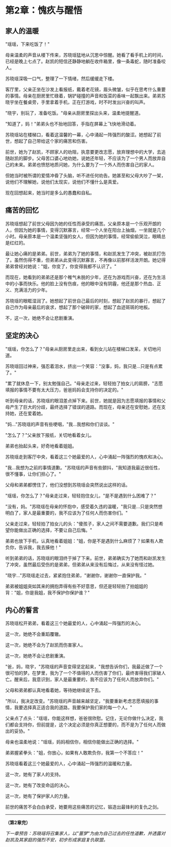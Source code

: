 # 第2章：愧疚与醒悟

## 家人的温暖

"瑶瑶，下来吃饭了！"

母亲温柔的声音从楼下传来，苏晓瑶猛地从沉思中惊醒。她看了看手机上的时间，已经是晚上七点了。赵凯的短信还静静地躺在收件箱里，像一条毒蛇，随时准备咬人。

苏晓瑶深吸一口气，整理了一下情绪，然后缓缓走下楼。

客厅里，父亲正坐在沙发上看报纸，戴着老花镜，眉头微皱，似乎在思考什么重要的事情。母亲在厨房里忙碌着，锅铲碰撞的声音和饭菜的香味一起飘出来。弟弟苏晓宇坐在餐桌旁，手里拿着手机，正在打游戏，时不时发出兴奋的叫声。

"晓宇，别玩了，准备吃饭。"母亲从厨房里探出头来，温柔地提醒道。

"知道了，妈！"弟弟头也不抬地回答，手指在屏幕上飞快地滑动着。

苏晓瑶站在楼梯口，看着这温馨的一幕，心中涌起一阵强烈的酸涩。她想起了前世，想起了自己带给这个家的痛苦和伤害。

前世，她为了赵凯，不顾家人的劝阻，执意要更改志愿，放弃理想中的大学，去追随赵凯的脚步。父母苦口婆心地劝她，说她还年轻，不应该为了一个男人而放弃自己的未来。弟弟也愤怒地质问她，为什么要为了一个外人而伤害自己的家人。

但她当时被所谓的爱情冲昏了头脑，听不进任何劝告。她甚至和父母大吵了一架，说他们不理解她，说他们太现实，说他们不懂什么是真爱。

现在回想起来，她当时是多么的愚蠢和自私。

## 痛苦的回忆

苏晓瑶想起了前世父母因为她的任性而承受的痛苦。父亲原本是一个乐观开朗的人，但因为她的事情，变得沉默寡言，经常一个人坐在阳台上抽烟，一坐就是几个小时。母亲原本是一个温柔坚强的女人，但因为她的事情，经常偷偷哭泣，眼睛总是红红的。

最让她心痛的是弟弟。前世，弟弟为了她的事情，和赵凯发生了冲突，被赵凯打伤了。虽然伤得不重，但弟弟从此变得沉默寡言，不再像以前那样活泼开朗。她记得弟弟曾经对她说："姐，你变了，你变得我都不认识了。"

而现在，她看到的弟弟还是那个稚气未脱的少年，还在为游戏而兴奋，还在为生活中的小事而快乐。他的脸上没有伤痕，他的眼中没有阴霾，他还是那个热血、正义、充满活力的少年。

苏晓瑶的眼眶湿润了。她想起了前世自己最后的时刻，想起了赵凯的暴行，想起了自己作为母亲最后的哀求，想起了那个破碎的家，想起了血迹斑斑的地板。

不，这一次，她绝不会让悲剧重演。

## 坚定的决心

"瑶瑶，你怎么了？"母亲从厨房里走出来，看到女儿站在楼梯口发呆，关切地问道。

苏晓瑶回过神来，强忍着泪水，挤出一个笑容："没事，妈，我只是...只是有点累了。"

"累了就休息一下，别太勉强自己。"母亲走过来，轻轻拍了拍女儿的肩膀，"志愿填报的事情不要有太大压力，爸爸妈妈会支持你的决定的。"

听到母亲的话，苏晓瑶的眼泪差点掉下来。前世，她就是因为志愿填报的事情和父母产生了巨大的分歧，最终选择了错误的道路。而现在，母亲还在安慰她，还在支持她，还在爱着她。

"妈..."苏晓瑶的声音有些哽咽，"我...我想和你们谈谈。"

"怎么了？"父亲放下报纸，关切地看着女儿。

弟弟也抬起头来，好奇地看着姐姐。

苏晓瑶走到客厅中央，看着这三个她最爱的人，心中涌起一阵强烈的愧疚和决心。

"我...我想为之前的事情道歉。"苏晓瑶的声音有些颤抖，"我知道我最近很任性，很不懂事，让你们担心了。"

父母和弟弟都愣住了，他们没想到苏晓瑶会突然说出这样的话。

"瑶瑶，你怎么了？"母亲走过来，轻轻抱住女儿，"是不是遇到什么困难了？"

"没有，妈。"苏晓瑶在母亲的怀抱中，感受着久违的温暖，"我只是...只是突然想明白了，家人是最重要的，我不应该为了任何人而伤害你们。"

父亲走过来，轻轻拍了拍女儿的头："傻孩子，家人之间不需要道歉。我们只是希望你能做出正确的选择，不要让自己后悔。"

弟弟也放下手机，认真地看着姐姐："姐，你是不是遇到什么麻烦了？如果有人欺负你，告诉我，我去揍他！"

听到弟弟的话，苏晓瑶的眼泪终于掉了下来。前世，弟弟确实为了她而和赵凯发生了冲突，虽然最后受伤的是弟弟，但弟弟从来没有后悔过，从来没有怪过她。

"晓宇..."苏晓瑶走过去，紧紧抱住弟弟，"谢谢你，谢谢你一直保护我。"

弟弟被姐姐突如其来的拥抱弄得有些不好意思，但还是轻轻拍了拍姐姐的背："姐，你是我姐，我不保护你保护谁？"

## 内心的誓言

苏晓瑶松开弟弟，看着这三个她最爱的人，心中涌起一阵强烈的决心。

这一次，她绝不会重蹈覆辙。

这一次，她绝不会为了赵凯而伤害家人。

这一次，她绝不会让悲剧重演。

"爸，妈，晓宇，"苏晓瑶的声音变得坚定起来，"我想告诉你们，我最近做了一个很可怕的梦。在梦里，我为了一个不值得的人而伤害了你们，最终害得我们家破人亡。醒来后，我意识到，家人是最重要的，我不应该为了任何人而放弃你们。"

父母和弟弟都认真地看着她，等待她继续说下去。

"所以，我决定改变。"苏晓瑶的声音越来越坚定，"我要重新考虑志愿填报的事情，我要选择真正适合我的道路，我要保护我们家的每一个人。"

父亲点了点头："瑶瑶，你能这样想，爸爸很欣慰。记住，无论你做什么决定，我们都会支持你，但前提是，这个决定必须是你真正想要的，而不是为了任何人而做出的妥协。"

母亲也温柔地说："瑶瑶，妈妈相信你，相信你能做出正确的选择。"

弟弟握紧拳头："姐，你放心，如果有人敢欺负你，我第一个不答应！"

苏晓瑶看着这三个她最爱的人，心中涌起一阵强烈的温暖和力量。

这一次，她有了家人的支持。

这一次，她有了改变命运的决心。

这一次，她有了保护家人的力量。

前世的痛苦不会白白承受，她要用这些痛苦的记忆，锻造出最锋利的复仇之剑。

---

**（第2章完）**

*下一章预告：苏晓瑶将召集家人，以"噩梦"为由为自己过去的任性道歉，并透露对赵凯及其家庭的强烈不安，初步形成家庭复仇联盟。*
